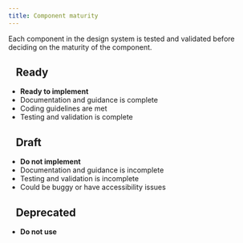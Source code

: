 ```yaml
---
title: Component maturity
---
```


Each component in the design system is tested and validated before deciding on the maturity of the component.

## <span class="ds-u-fill--green">&nbsp;&nbsp;</span> Ready

- **Ready to implement**
- Documentation and guidance is complete
- Coding guidelines are met
- Testing and validation is complete

## <span class="ds-u-fill--gold">&nbsp;&nbsp;</span> Draft

- **Do not implement**
- Documentation and guidance is incomplete
- Testing and validation is incomplete
- Could be buggy or have accessibility issues

## <span class="ds-u-fill--error">&nbsp;&nbsp;</span> Deprecated

- **Do not use**
